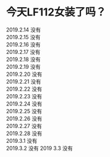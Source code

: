 # 今天LF112女装了吗？


  

2019.2.14 没有     
2019.2.15 没有  
2019.2.16 没有  
2019.2.17 没有  
2019.2.18 没有  
2019.2.19 没有  
2019.2.20 没有  
2019.2.21 没有  
2019.2.22 没有  
2019.2.23 没有  
2019.2.24 没有  
2019.2.25 没有  
2019.2.26 没有  
2019.2.27 没有  
2019.2.28 没有  
2019.3.1 没有  
2019.3.2 没有
2019 3.3 没有
